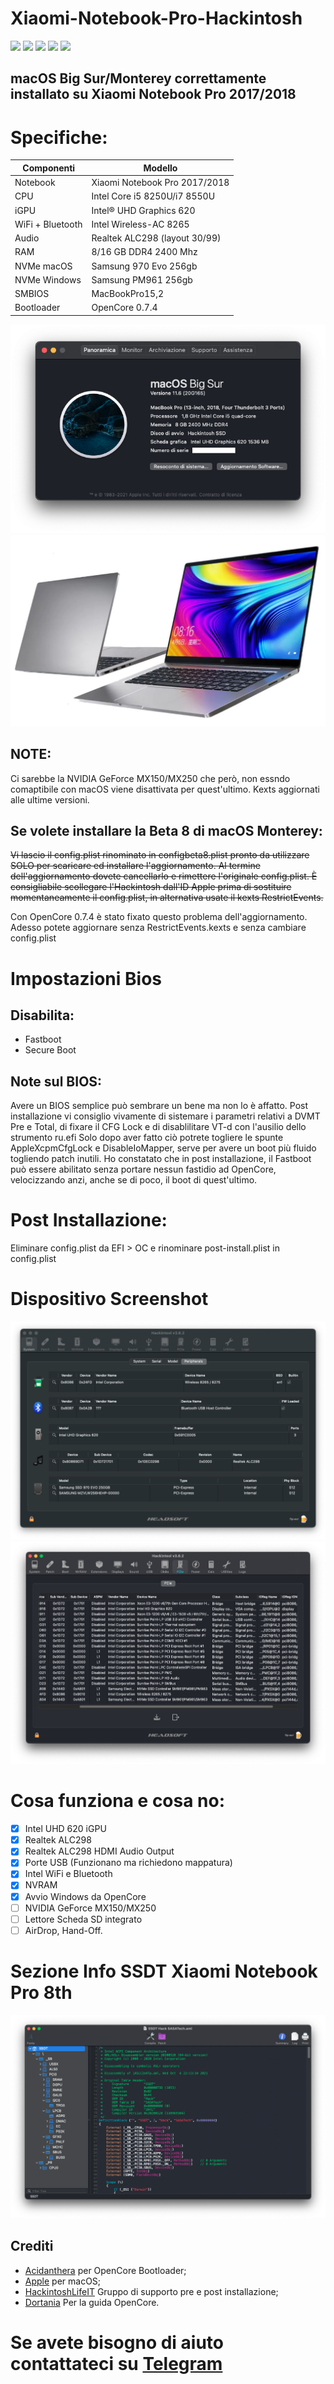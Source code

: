 # Xiaomi-Notebook-Pro-Hackintosh
[![](https://img.shields.io/badge/Gitter%20HL%20Community-Chat-informational?style=flat&logo=gitter&logoColor=white&color=ed1965)](https://gitter.im/Hackintosh-Life-IT/community)
[![](https://img.shields.io/badge/Repository-SASATech-informational?style=flat&logo=apple&logoColor=white&color=9debeb)](https://github.com/SASA-Tech?tab=repositories)
[![](https://img.shields.io/badge/Telegram-HackintoshLifeIT-informational?style=flat&logo=telegram&logoColor=white&color=5fb659)](https://t.me/HackintoshLife_it)
[![](https://img.shields.io/badge/Facebook-HackintoshLifeIT-informational?style=flat&logo=facebook&logoColor=white&color=3a4dc9)](https://www.facebook.com/hackintoshlife/)
[![](https://img.shields.io/badge/Instagram-HackintoshLifeIT-informational?style=flat&logo=instagram&logoColor=white&color=8a178a)](https://www.instagram.com/hackintoshlife.it_official/)

## macOS Big Sur/Monterey correttamente installato su Xiaomi Notebook Pro 2017/2018

# Specifiche:

| Componenti       | Modello                              |
| ---------------- | ------------------------------------ |
| Notebook         | Xiaomi Notebook Pro 2017/2018        | 
| CPU              | Intel Core i5 8250U/i7 8550U         | 
| iGPU             | Intel® UHD Graphics 620              |
| WiFi + Bluetooth | Intel Wireless-AC 8265               |
| Audio            | Realtek ALC298 (layout 30/99)        |
| RAM              | 8/16 GB DDR4 2400 Mhz                |
| NVMe macOS       | Samsung 970 Evo 256gb                |
| NVMe Windows     | Samsung PM961 256gb                  |
| SMBIOS           | MacBookPro15,2                       |
| Bootloader       | OpenCore 0.7.4                       |

![infodp1](./Screenshot/AboutThisMac.png)
![infodp2](./Screenshot/PC.png)

## NOTE:
Ci sarebbe la NVIDIA GeForce MX150/MX250 che però, non essndo comaptibile con macOS viene disattivata per quest'ultimo.
Kexts aggiornati alle ultime versioni.

## Se volete installare la Beta 8 di macOS Monterey:
~~Vi lascio il config.plist rinominato in configbeta8.plist pronto da utilizzare SOLO per scaricare ed installare l'aggiornamento.
Al termine dell'aggiornamento dovete cancellarlo e rimettere l'originale config.plist.
È consigliabile scollegare l'Hackintosh dall'ID Apple prima di sostituire momentaneamente il config.plist, in alternativa usate il kexts RestrictEvents.~~

Con OpenCore 0.7.4 è stato fixato questo problema dell'aggiornamento.
Adesso potete aggiornare senza RestrictEvents.kexts e senza cambiare config.plist

# Impostazioni Bios

## Disabilita:

- Fastboot
- Secure Boot

## Note sul BIOS:
Avere un BIOS semplice può sembrare un bene ma non lo è affatto.
Post installazione vi consiglio vivamente di sistemare i parametri relativi a DVMT Pre e Total, di fixare il CFG Lock e di disablilitare VT-d con l'ausilio dello strumento ru.efi
Solo dopo aver fatto ciò potrete togliere le spunte AppleXcpmCfgLock e DisableIoMapper, serve per avere un boot più fluido togliendo patch inutili.
Ho constatato che in post installazione, il Fastboot può essere abilitato senza portare nessun fastidio ad OpenCore, velocizzando anzi, anche se di poco, il boot di quest'ultimo.

# Post Installazione:

Eliminare config.plist da EFI > OC e rinominare post-install.plist in config.plist
  
# Dispositivo Screenshot
![infodp1](./Screenshot/Peripherials.png)
![infodp2](./Screenshot/PCIe.png)

# Cosa funziona e cosa no:
- [x] Intel UHD 620 iGPU
- [x] Realtek ALC298
- [x] Realtek ALC298 HDMI Audio Output
- [x] Porte USB (Funzionano ma richiedono mappatura)
- [x] Intel WiFi e Bluetooth
- [x] NVRAM
- [x] Avvio Windows da OpenCore
- [ ] NVIDIA GeForce MX150/MX250
- [ ] Lettore Scheda SD integrato
- [ ] AirDrop, Hand-Off.

# Sezione Info SSDT Xiaomi Notebook Pro 8th

![SSDT](./Screenshot/SSDT.png)

## Crediti

- [Acidanthera](https://github.com/acidanthera) per OpenCore Bootloader;
- [Apple](https://apple.com) per macOS;
- [HackintoshLifeIT](https://github.com/Hackintoshlifeit) Gruppo di supporto pre e post installazione;
- [Dortania](https://github.com/dortania) Per la guida OpenCore.

# Se avete bisogno di aiuto contattateci su [Telegram](https://t.me/HackintoshLife_it)
